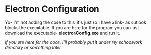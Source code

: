 # Electron Configuration
Yo- I'm not adding the code to this, it's just so I have a link- as outlook blocks the executable.
If you are here for the program you can just download the executable- **electronConfig.exe** and run it.

*if you are here for the code, I'll probably put it under my schoolwork directory or something later*
